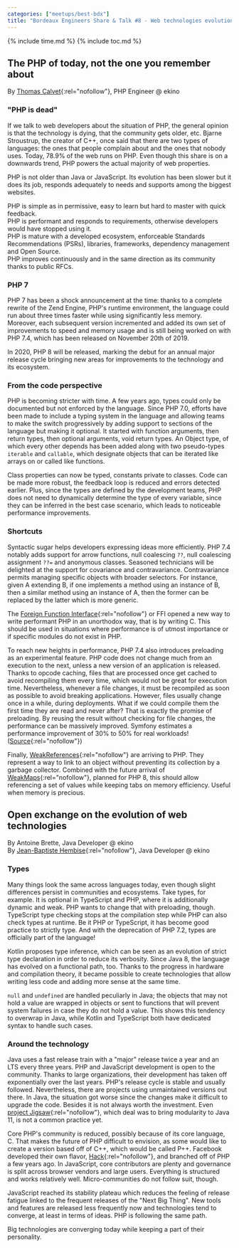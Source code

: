 ```yaml
---
categories: ["meetups/best-bdx"]
title: "Bordeaux Engineers Share & Talk #8 - Web technologies evolution"
---
```


{% include time.md %}
{% include toc.md %}

## The PHP of today, not the one you remember about

By [Thomas Calvet](https://twitter.com/fancyweb_){:rel="nofollow"}, PHP Engineer @ ekino

### "PHP is dead"

If we talk to web developers about the situation of PHP, the general opinion is that the technology is dying, that the
community gets older, etc. Bjarne Stroustrup, the creator of C++, once said that there are two types of languages: the
ones that people complain about and the ones that nobody uses. Today, 78.9% of the web runs on PHP. Even though this
share is on a downwards trend, PHP powers the actual majority of web properties.

PHP is not older than Java or JavaScript. Its evolution has been slower but it does its job, responds adequately to
needs and supports among the biggest websites.

PHP is simple as in permissive, easy to learn but hard to master with quick feedback.  
PHP is performant and responds to requirements, otherwise developers would have stopped using it.  
PHP is mature with a developed ecosystem, enforceable Standards Recommendations (PSRs), libraries, frameworks,
dependency management and Open Source.  
PHP improves continuously and in the same direction as its community thanks to public RFCs.

### PHP 7

PHP 7 has been a shock announcement at the time: thanks to a complete rewrite of the Zend Engine, PHP's runtime
environment, the language could run about three times faster while using significantly less memory. Moreover, each
subsequent version incremented and added its own set of improvements to speed and memory usage and is still being worked
on with PHP 7.4, which has been released on November 20th of 2019.

In 2020, PHP 8 will be released, marking the debut for an annual major release cycle bringing new areas for improvements
to the technology and its ecosystem.

### From the code perspective

PHP is becoming stricter with time. A few years ago, types could only be documented but not enforced by the language.
Since PHP 7.0, efforts have been made to include a typing system in the language and allowing teams to make the switch
progressively by adding support to sections of the language but making it optional. It started with function arguments,
then return types, then optional arguments, void return types. An Object type, of which every other depends has been
added along with two pseudo-types `iterable` and `callable`, which designate objects that can be iterated like arrays on
or called like functions.

Class properties can now be typed, constants private to classes. Code can be made more robust, the feedback loop is
reduced and errors detected earlier. Plus, since the types are defined by the development teams, PHP does not need to
dynamically determine the type of every variable, since they can be inferred in the best case scenario, which leads to
noticeable performance improvements.

### Shortcuts

Syntactic sugar helps developers expressing ideas more efficiently. PHP 7.4 notably adds support for arrow functions,
null coalescing `??`, null coalescing assignment `??=` and anonymous classes. Seasoned technicians will be delighted at
the support for covariance and contravariance. Contravariance permits managing specific objects with broader selectors.
For instance, given A extending B, if one implements a method using an instance of B, then a similar method using an
instance of A, then the former can be replaced by the latter which is more generic.

The [Foreign Function Interface](https://www.php.net/manual/en/book.ffi.php){:rel="nofollow"} or FFI opened a new way to
write performant PHP in an unorthodox way, that is by writing C. This should be used in situations where performance is
of utmost importance or if specific modules do not exist in PHP.

To reach new heights in performance, PHP 7.4 also introduces preloading as an experimental feature. PHP code does not
change much from an execution to the next, unless a new version of an application is released. Thanks to opcode caching,
files that are processed once get cached to avoid recompiling them every time, which would not be great for execution
time. Nevertheless, whenever a file changes, it must be recompiled as soon as possible to avoid breaking applications.
However, files usually change once in a while, during deployments. What if we could compile them the first time they are
read and never after? That is exactly the promise of preloading. By reusing the result without checking for file
changes, the performance can be massively improved. Symfony estimates a performance improvement of 30% to 50% for real
workloads! ([Source](https://symfony.com/blog/new-in-symfony-4-4-preloading-symfony-applications-in-php-7-4){:rel="nofollow"})

Finally, [WeakReferences](https://www.php.net/manual/en/class.weakreference.php){:rel="nofollow"} are arriving to PHP.
They represent a way to link to an object without preventing its collection by a garbage collector. Combined with the
future arrival of [WeakMaps](https://www.php.net/manual/en/class.weakmap.php){:rel="nofollow"}, planned for PHP 8, this
should allow referencing a set of values while keeping tabs on memory efficiency. Useful when memory is precious.


## Open exchange on the evolution of web technologies

By Antoine Brette, Java Developer @ ekino  
By [Jean-Baptiste Hembise](https://twitter.com/HembiseJb){:rel="nofollow"}, Java Developer @ ekino

### Types

Many things look the same across languages today, even though slight differences persist in communities and ecosystems.
Take types, for example. It is optional in TypeScript and PHP, where it is additionally dynamic and weak. PHP wants to
change that with preloading, though. TypeScript type checking stops at the compilation step while PHP can also check
types at runtime. Be it PHP or TypeScript, it has become good practice to strictly type. And with the deprecation of PHP
7.2, types are officially part of the language!

Kotlin proposes type inference, which can be seen as an evolution of strict type declaration in order to reduce its
verbosity. Since Java 8, the language has evolved on a functional path, too. Thanks to the progress in hardware and
compilation theory, it became possible to create technologies that allow writing less code and adding more sense at the
same time.

`null` and `undefined` are handled peculiarly in Java; the objects that may not hold a value are wrapped in objects or
sent to functions that will prevent system failures in case they do not hold a value. This shows this tendency to
overwrap in Java, while Kotlin and TypeScript both have dedicated syntax to handle such cases.

### Around the technology

Java uses a fast release train with a "major" release twice a year and an LTS every three years. PHP and JavaScript
development is open to the community. Thanks to large organizations, their development has taken off exponentially over
the last years. PHP's release cycle is stable and usually followed. Nevertheless, there are projects using unmaintained
versions out there. In Java, the situation got worse since the changes make it difficult to upgrade the code. Besides it
is not always worth the investment. Even [project Jigsaw](https://openjdk.java.net/projects/jigsaw/){:rel="nofollow"},
which deal was to bring modularity to Java 11, is not a common practice yet.

Core PHP's community is reduced, possibly because of its core language, C. That makes the future of PHP difficult to
envision, as some would like to create a version based off of C++, which would be called P++. Facebook developed their
own flavor, [Hack](https://hacklang.org/){:rel="nofollow"}, and branched off of PHP a few years ago. In JavaScript, core
contributors are plenty and governance is split across browser vendors and large users. Everything is structured and
works relatively well. Micro-communities do not follow suit, though.

JavaScript reached its stability plateau which reduces the feeling of release fatigue linked to the frequent releases of
the "Next Big Thing". New tools and features are released less frequently now and technologies tend to converge, at
least in terms of ideas. PHP is following the same path.

Big technologies are converging today while keeping a part of their personality.